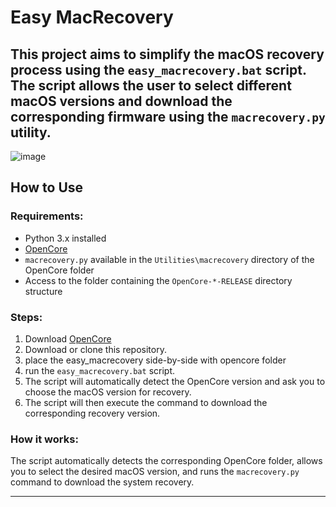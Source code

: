 # Easy MacRecovery

This project aims to simplify the macOS recovery process using the `easy_macrecovery.bat` script. The script allows the user to select different macOS versions and download the corresponding firmware using the `macrecovery.py` utility.
---

![image](https://github.com/user-attachments/assets/4128fa12-a185-4ccf-9a43-b47d65e160a6)


## How to Use

### Requirements:
- Python 3.x installed
- [OpenCore](https://github.com/acidanthera/OpenCorePkg/releases)
- `macrecovery.py` available in the `Utilities\macrecovery` directory of the OpenCore folder
- Access to the folder containing the `OpenCore-*-RELEASE` directory structure

### Steps:
1. Download [OpenCore](https://github.com/acidanthera/OpenCorePkg/releases)
2. Download or clone this repository.
3. place the easy_macrecovery side-by-side with opencore folder
4. run the `easy_macrecovery.bat` script.
5. The script will automatically detect the OpenCore version and ask you to choose the macOS version for recovery.
6. The script will then execute the command to download the corresponding recovery version.

### How it works:
The script automatically detects the corresponding OpenCore folder, allows you to select the desired macOS version, and runs the `macrecovery.py` command to download the system recovery.

---

